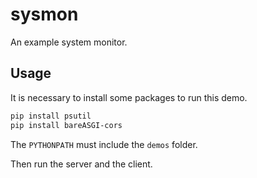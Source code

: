 # sysmon

An example system monitor.

## Usage

It is necessary to install some packages to run this demo.

```bash
pip install psutil
pip install bareASGI-cors
```

The `PYTHONPATH` must include the `demos` folder.

Then run the server and the client.